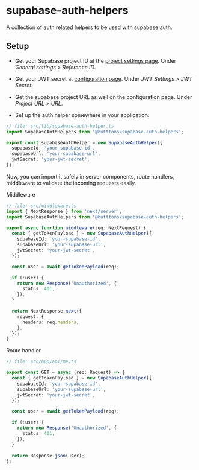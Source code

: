# supabase-auth-helpers

A collection of auth related helpers to be used with supabase auth.

## Setup

- Get your Supabase project ID at the [project settings page](https://supabase.com/dashboard/project/_/settings/general). Under _General settings_ > _Reference ID_.
- Get your JWT secret at [configuration page](https://supabase.com/dashboard/project/_/settings/api). Under _JWT Settings_ > _JWT Secret_.
- Get the supabase project URL as well on the configuration page. Under _Project URL_ > _URL_.

- Set up the auth helper somewhere in your application:

```ts
// file: src/lib/supabase-auth-helper.ts
import SupabaseAuthHelpers from '@butttons/supabase-auth-helpers';

export const supabaseAuthHelper = new SupabaseAuthHelper({
  supabaseId: 'your-supabase-id',
  supabaseUrl: 'your-supabase-url',
  jwtSecret: 'your-jwt-secret',
});
```

Now, you can import it safely in server components, route handlers, middleware to validate the incoming requests easily.

Middleware

```ts
// file: src/middleware.ts
import { NextResponse } from 'next/server';
import SupabaseAuthHelpers from '@butttons/supabase-auth-helpers';

export async function middleware(req: NextRequest) {
  const { getTokenPayload } = new SupabaseAuthHelper({
    supabaseId: 'your-supabase-id',
    supabaseUrl: 'your-supabase-url',
    jwtSecret: 'your-jwt-secret',
  });

  const user = await getTokenPayload(req);

  if (!user) {
    return new Response('Unauthorized', {
      status: 401,
    });
  }

  return NextResponse.next({
    request: {
      headers: req.headers,
    },
  });
}
```

Route handler

```ts
// file: src/app/api/me.ts

export const GET = async (req: Request) => {
  const { getTokenPayload } = new SupabaseAuthHelper({
    supabaseId: 'your-supabase-id',
    supabaseUrl: 'your-supabase-url',
    jwtSecret: 'your-jwt-secret',
  });

  const user = await getTokenPayload(req);

  if (!user) {
    return new Response('Unauthorized', {
      status: 401,
    });
  }

  return Response.json(user);
};
```
